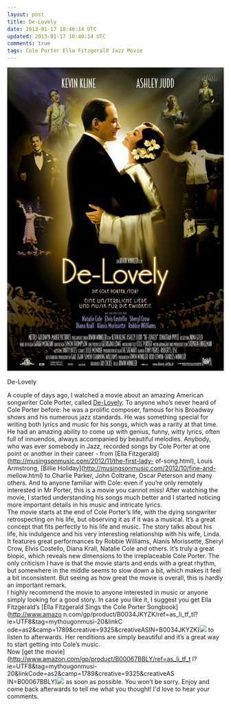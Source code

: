 ```yaml
---           
layout: post
title: De-Lovely
date: 2013-01-17 10:40:14 UTC
updated: 2013-01-17 10:40:14 UTC
comments: true
tags: Cole Porter Ella Fitzgerald Jazz Movie
---
```

![](/img/2Fimage2F3212372F936full-de--lovely-poster.jpg)

De-Lovely

A couple of days ago, I watched a movie about an amazing American songwriter
Cole Porter, called [De-Lovely](http://www.imdb.com/title/tt0352277/). To
anyone who’s never heard of Cole Porter before: he was a prolific composer,
famous for his Broadway shows and his numerous jazz standards. He was
something special for writing both lyrics and music for his songs, which was a
rarity at that time. He had an amazing ability to come up with genius, funny,
witty lyrics, often full of innuendos, always accompanied by beautiful
melodies. Anybody, who was ever somebody in Jazz, recorded songs by Cole
Porter at one point or another in their career - from [Ella
Fitzgerald](http://musingsonmusic.com/2012/11/the-first-lady-
of-song.html), Louis Armstrong, [Billie
Holiday](http://musingsonmusic.com/2012/10/fine-and-
mellow.html) to Charlie Parker, John Coltrane, Oscar Peterson and many others.
And to anyone familiar with Cole: even if you’re only remotely interested in
Mr Porter, this is a movie you cannot miss! After watching the movie, I
started understanding his songs much better and I started noticing more
important details in his music and intricate lyrics.  
The movie starts at the end of Cole Porter’s life, with the dying songwriter
retrospecting on his life, but observing it as if it was a musical. It’s a
great concept that fits perfectly to his life and music. The story talks about
his life, his indulgence and his very interesting relationship with his wife,
Linda. It features great performances by Robbie Williams, Alanis Morissette,
Sheryl Crow, Elvis Costello, Diana Krall, Natalie Cole and others. It’s truly
a great biopic, which reveals new dimensions to the irreplaceable Cole Porter.
The only criticism I have is that the movie starts and ends with a great
rhythm, but somewhere in the middle seems to slow down a bit, which makes it
feel a bit inconsistent. But seeing as how great the movie is overall, this is
hardly an important remark.  
I highly recommend the movie to anyone interested in music or anyone simply
looking for a good story. In case you like it, I suggest you get Ella
Fitzgerald’s [Ella Fitzgerald Sings the Cole Porter Songbook](http://www.amazo
n.com/gp/product/B0034JKYZK/ref=as_li_tf_tl?ie=UTF8&tag=mythougonmusi-20&linkC
ode=as2&camp=1789&creative=9325&creativeASIN=B0034JKYZK)![](http://www.assoc-amazon.com/e/ir?t=mythougonmusi-20&l=as2&o=1&a=B0034JKYZK)
to listen to afterwards. Her renditions are simply beautiful and it’s a great way to start
getting into Cole’s music.  
Now [get the movie](http://www.amazon.com/gp/product/B00067BBLY/ref=as_li_tf_t
l?ie=UTF8&tag=mythougonmusi-20&linkCode=as2&camp=1789&creative=9325&creativeAS
IN=B00067BBLY)![](http://www.assoc-amazon.com/e/ir?t=mythougonmusi-20&l=as2&o=1&a=B00067BBLY)
as soon as possible. You won’t be sorry. Enjoy and come back afterwards to tell me what
you thought! I'd love to hear your comments.  

  


